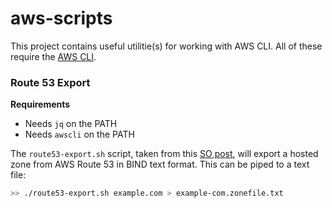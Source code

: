 # aws-scripts

This project contains useful utilitie(s) for working with AWS CLI. All of these require the [AWS CLI](https://aws.amazon.com/cli/).

### Route 53 Export

**Requirements**
- Needs `jq` on the PATH
- Needs `awscli` on the PATH

The `route53-export.sh` script, taken from this [SO post](https://stackoverflow.com/a/48498598/1601182), will export a hosted zone from AWS Route 53 in BIND text format. This can be piped to a text file:
```bash
>> ./route53-export.sh example.com > example-com.zonefile.txt
```

